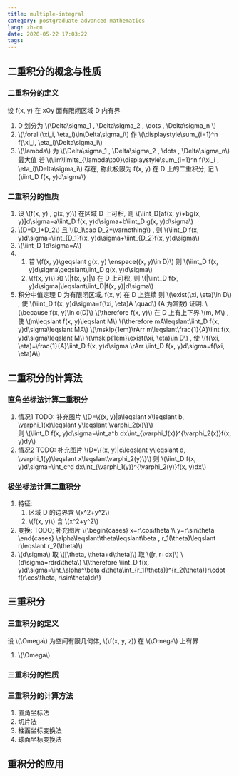 ```yaml
---
title: multiple-integral
category: postgraduate-advanced-mathematics
lang: zh-cn
date: 2020-05-22 17:03:22
tags:
---
```


## 二重积分的概念与性质

### 二重积分的定义

设 f(x, y) 在 xOy 面有限闭区域 D 内有界
1. D 划分为 \\(\Delta\sigma_1 , \Delta\sigma_2 , \dots , \Delta\sigma_n \\)
2. \\(\forall(\xi_i, \eta_i)\in\Delta\sigma_i\\)
   作 \\(\displaystyle\sum_{i=1}^n f(\xi_i, \eta_i)\Delta\sigma_i\\)
3. \\(\lambda\\) 为 \\(\Delta\sigma_1 , \Delta\sigma_2 , \dots , \Delta\sigma_n\\) 最大值
   若 \\(\lim\limits_{\lambda\to0}\displaystyle\sum_{i=1}^n f(\xi_i , \eta_i)\Delta\sigma_i\\) 存在, 称此极限为 f(x, y) 在 D 上的二重积分, 记 \\(\iint_D f(x, y)d\sigma\\)

### 二重积分的性质

1. 设 \\(f(x, y) , g(x, y)\\) 在区域 D 上可积, 则
   \\(\iint_D[af(x, y)+bg(x, y)]d\sigma=a\iint_D f(x, y)d\sigma+b\iint_D g(x, y)d\sigma\\)
2. \\(D=D_1+D_2\\) 且 \\(D_1\cap D_2=\varnothing\\) , 则
   \\(\iint_D f(x, y)d\sigma=\iint_{D_1}f(x, y)d\sigma+\iint_{D_2}f(x, y)d\sigma\\)
3. \\(\iint_D 1d\sigma=A\\)
4. 1. 若 \\(f(x, y)\geqslant g(x, y) \enspace((x, y)\in D)\\) 则 \\(\iint_D f(x, y)d\sigma\geqslant\iint_D g(x, y)d\sigma\\)
   2. \\(f(x, y)\\) 和 \\(|f(x, y)|\\) 在 D 上可积, 则 \\(|\iint_D f(x, y)d\sigma|\leqslant\iint_D|f(x, y)|d\sigma\\)
5. 积分中值定理
   D 为有限闭区域, f(x, y) 在 D 上连续
   则 \\(\exist(\xi, \eta)\in D\\) , 使 \\(\iint_D f(x, y)d\sigma=f(\xi, \eta)A \quad\\) (A 为常数)
   证明:
   \\(\because f(x, y)\in c(D)\\)
   \\(\therefore f(x, y)\\) 在 D 上有上下界 \\(m, M\\) , 使 \\(m\leqslant f(x, y)\leqslant M\\)
   \\(\therefore mA\leqslant\iint_D f(x, y)d\sigma\leqslant MA\\)
   \\(\mskip{1em}\rArr m\leqslant\frac{1}{A}\iint f(x, y)d\sigma\leqslant M\\)
   \\(\mskip{1em}\exist(\xi, \eta)\in D\\) , 使 \\(f(\xi, \eta)=\frac{1}{A}\iint_D f(x, y)d\sigma \rArr \iint_D f(x, y)d\sigma=f(\xi, \eta)A\\)

## 二重积分的计算法

### 直角坐标法计算二重积分

1. 情况1 TODO: 补充图片
   \\(D=\\{(x, y)|a\leqslant x\leqslant b, \varphi_1(x)\leqslant y\leqslant \varphi_2(x)\\}\\)\
   则 \\(\iint_D f(x, y)d\sigma=\int_a^b dx\int_{\varphi_1(x)}^{\varphi_2(x)}f(x, y)dy\\)
2. 情况2 TODO: 补充图片
   \\(D=\\{(x, y)|c\leqslant y\leqslant d, \varphi_1(y)\leqslant x\leqslant\varphi_2(y)\\}\\)
   则 \\(\iint_D f(x, y)d\sigma=\int_c^d dx\int_{\varphi_1(y)}^{\varphi_2(y)}f(x, y)dx\\)

### 极坐标法计算二重积分

1. 特征:
   1. 区域 D 的边界含 \\(x^2+y^2\\)
   2. \\(f(x, y)\\) 含 \\(x^2+y^2\\)
2. 变换: TODO; 补充图片
   \\(\begin{cases} x=r\cos\theta \\\ y=r\sin\theta \end{cases} \alpha\leqslant\theta\leqslant\beta , r_1(\theta)\leqslant r\leqslant r_2(\theta)\\)
3. \\(d\sigma\\)
   取 \\([\theta, \theta+d\theta]\\)
   取 \\([r, r+dx]\\)
   \\(d\sigma=rdrd\theta\\)
   \\(\therefore \iint_D f(x, y)d\sigma=\int_\alpha^\beta d\theta\int_{r_1(\theta)}^{r_2(\theta)}r\cdot f(r\cos\theta, r\sin\theta)dr\\)

## 三重积分

### 三重积分的定义

设 \\(\Omega\\) 为空间有限几何体, \\(\f(x, y, z)\) 在 \\(\Omega\\) 上有界
1. \\(\Omega\\)

### 三重积分的性质

### 三重积分的计算方法

1. 直角坐标法
2. 切片法
3. 柱面坐标变换法
4. 球面坐标变换法

## 重积分的应用